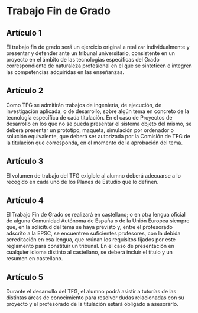 # Trabajo Fin de Grado


## Artículo 1

El trabajo fin de grado será un ejercicio original a realizar individualmente y presentar y defender ante un tribunal universitario, consistente en un proyecto en el ámbito de las tecnologías específicas del Grado correspondiente de naturaleza profesional en el que se sinteticen e integren las competencias adquiridas en las enseñanzas.


## Artículo 2

Como TFG se admitirán trabajos de ingeniería, de ejecución, de investigación aplicada, o de desarrollo, sobre algún tema en concreto de la tecnología específica de cada titulación. En el caso de Proyectos de desarrollo en los que no se pueda presentar el sistema objeto del mismo, se deberá presentar un prototipo, maqueta, simulación por ordenador o solución equivalente, que deberá ser autorizada por la Comisión de TFG de la titulación que corresponda, en el momento de la aprobación del tema.


## Artículo 3

El volumen de trabajo del TFG exigible al alumno deberá adecuarse a lo recogido en cada uno de los Planes de Estudio que lo definen.


## Artículo 4

El Trabajo Fin de Grado se realizará en castellano; o en otra lengua oficial de alguna Comunidad Autónoma de España o de la Unión Europea siempre que, en la solicitud del tema se haya previsto y, entre el profesorado adscrito a la EPSC, se encuentren suficientes profesores, con la debida acreditación en esa lengua, que reúnan los requisitos fijados por este reglamento para constituir un tribunal. En el caso de presentación en cualquier idioma distinto al castellano, se deberá incluir el título y un resumen en castellano.


## Artículo 5

Durante el desarrollo del TFG, el alumno podrá asistir a tutorías de las distintas áreas de conocimiento para resolver dudas relacionadas con su proyecto y el profesorado de la titulación estará obligado a asesorarlo.
